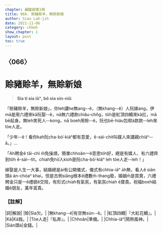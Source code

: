 ```yaml
---
chapter: 鹹酸甜第1冊
title: 066. 賒豬賒羊，無賒新娘
author: Siau Lah-jih
date: 2021-11-06
category: chheh
show_chapter: 1
layout: post
toc: true
---
```

  
## 〈066〉
# 賒豬賒羊，無賒新娘
>**Sia ti sia iûⁿ, bô sia sin-niû**

「賒豬賒羊，無賒新娘」，你leh講he無ang--ê，（無khang--ê）人阮嫁ang，伊mā是用六禮來kā阮娶--ê，nā無六禮款chiâu-chn̂g，to̍h是紅頂四轎來kâ扛，mā bē起身。無leh笑死人--kong，nā boeh用賒--ê，阮也bē-hiáu包袱á款款--leh來tòe人走。

「少年--ê！看你kah阮cha-bó͘-kiáⁿ都有意愛，ē-sái-chit叫媒人來講親chiâⁿ--ā。」…

「Ah聘金ê tāi-chì m̄免操煩，簡單chhoân一ê意思to̍h好，總是有媒人、有六禮齊到to̍h ē-sái--tit，chiah免hō͘人kioh是阮cha-bó͘-kiáⁿ leh tòe人走--leh！」

嫁娶是人生一大事，結婚總是ài有公開儀式，儀式有chhia-iāⁿ a̍h無，看人ê sián頭á án-chóaⁿ khai，但是古例siāng根本ê禮數m̄-thang廢，婚姻m̄是買賣，六禮聘金只是一ê禮貌ê交陪，有形式chiah有氣氛，有氣氛chiah ē寶貴。祝福boeh結婚ê朋友，萬年富貴。


### 【註解】

|詞|解說|
|賒|Sia欠。|
|無khang--ê|有空無sún--ê。|
|紅頂四轎|『大紅花轎』。|
|Kâ|Kā我。|
|Tòe人走|『私奔』。|
|Chhoân|準備。|
|Chhia-iāⁿ|鬧熱風神。|
|Sián頭á|金錢。|

